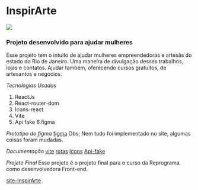 # InspirArte

![](https://inspirarte.netlify.app/assets/logoArt.212c13cc.png)

### Projeto desenvolvido para ajudar mulheres

Esse projeto tem o intuito de ajudar mulheres empreendedoras e artesãs
do estado do Rio de Janeiro. Uma maneira de divulgação desses trabalhos,
lojas e contatos. 
Ajudar também, oferecendo cursos gratuitos, de artesantos e negócios. 

*Tecnologias Usadas*
1. ReactJs 
2. React-router-dom
3. Icons-react
4. Vite
5. Api fake
6.figma

*Prototipo do figma*
[figma](https://www.figma.com/file/7Z4Pil7NFahj2S4GocCXnk/Untitled?node-id=0%3A1)
Obs: Nem tudo foi implementado no site, algumas coisas foram mudadas.

*Documentação*
[vite](https://vitejs.dev/guide/)
[rotas](https://reactrouter.com/)
[Icons](https://react-icons.github.io/react-icons/)
[Api-fake](https://my-json-server.typicode.com/)

*Projeto Final*
Esse projeto é o projeto final para o curso da Reprograma.
como desenvolvedora Front-end. 

[site-InspirArte](https://inspirarte.netlify.app/)



